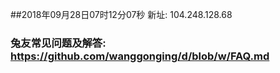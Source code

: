 ##2018年09月28日07时12分07秒 新址: 104.248.128.68
### 兔友常见问题及解答: https://github.com/wanggonging/d/blob/w/FAQ.md
